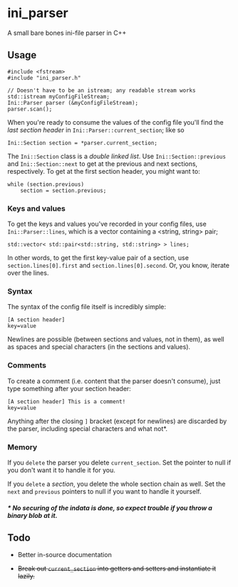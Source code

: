# ini_parser
A small bare bones ini-file parser in C++

## Usage

    #include <fstream>
    #include "ini_parser.h"
    
    // Doesn't have to be an istream; any readable stream works
    std::istream myConfigFileStream;
    Ini::Parser parser (&myConfigFileStream);
    parser.scan();
    
When you're ready to consume the values of the config file you'll find the *last section header* in `Ini::Parser::current_section`;
like so

    Ini::Section section = *parser.current_section;
    
The `Ini::Section` class is a *double linked list*. Use `Ini::Section::previous` and `Ini::Section::next`
to get at the previous and next sections, respectively. To get at the first section header, you might want to:

    while (section.previous)
        section = section.previous;
        
### Keys and values
To get the keys and values you've recorded in your config files, use `Ini::Parser::lines`, which is a vector containing a <string, string> pair;

    std::vector< std::pair<std::string, std::string> > lines;
    
In other words, to get the first key-value pair of a section, use `section.lines[0].first` and `section.lines[0].second`. 
Or, you know, iterate over the lines.

### Syntax
The syntax of the config file itself is incredibly simple:

    [A section header]
    key=value
    
Newlines are possible (between sections and values, not in them), as well as spaces and special characters (in the sections and values).

### Comments
To create a comment (i.e. content that the parser doesn't consume), just type something after your section header:

    [A section header] This is a comment!
    key=value
    
Anything after the closing `]` bracket (except for newlines) are discarded by the parser, including special characters and what not*.

### Memory
If you `delete` the parser you delete `current_section`. Set the pointer to null if you don't want it to handle it for you.

If you `delete` a *section*, you delete the whole section chain as well. Set the `next` and `previous` pointers to null if you want to handle it yourself.

##### * No securing of the indata is done, so expect trouble if you throw a binary blob at it.

## Todo
* Better in-source documentation

* ~~Break out `current_section` into getters and setters and instantiate it lazily.~~
